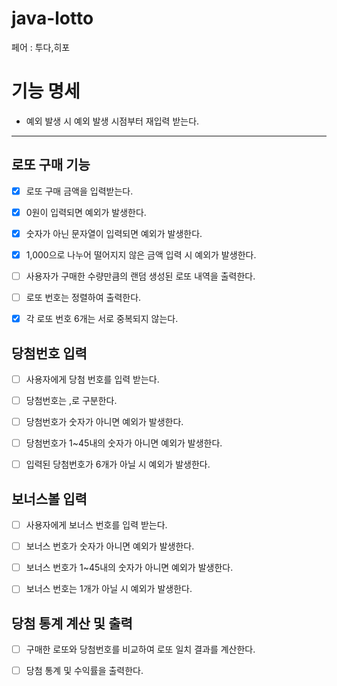 # java-lotto
페어 : 투다,히포

# 기능 명세

- 예외 발생 시 예외 발생 시점부터 재입력 받는다.

---

## 로또 구매 기능
- [x] 로또 구매 금액을 입력받는다.
- [x] 0원이 입력되면 예외가 발생한다.
- [x] 숫자가 아닌 문자열이 입력되면 예외가 발생한다.
- [x] 1,000으로 나누어 떨어지지 않은 금액 입력 시 예외가 발생한다.
- [ ] 사용자가 구매한 수량만큼의 랜덤 생성된 로또 내역을 출력한다.
- [ ] 로또 번호는 정렬하여 출력한다.
- [x] 각 로또 번호 6개는 서로 중복되지 않는다.


## 당첨번호 입력

- [ ] 사용자에게 당첨 번호를 입력 받는다.
- [ ] 당첨번호는 ,로 구분한다.


- [ ] 당첨번호가 숫자가 아니면 예외가 발생한다.
- [ ] 당첨번호가 1~45내의 숫자가 아니면 예외가 발생한다.
- [ ] 입력된 당첨번호가 6개가 아닐 시 예외가 발생한다.


## 보너스볼 입력

- [ ] 사용자에게 보너스 번호를 입력 받는다.


- [ ] 보너스 번호가 숫자가 아니면 예외가 발생한다.
- [ ] 보너스 번호가 1~45내의 숫자가 아니면 예외가 발생한다.
- [ ] 보너스 번호는 1개가 아닐 시 예외가 발생한다.


## 당첨 통계 계산 및 출력
- [ ] 구매한 로또와 당첨번호를 비교하여 로또 일치 결과를 계산한다.
- [ ] 당첨 통계 및 수익률을 출력한다. 

